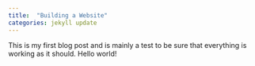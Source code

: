 ```yaml
---
title:  "Building a Website"
categories: jekyll update
---
```

This is my first blog post and is mainly a test to be sure that everything is working as it should. Hello world!
